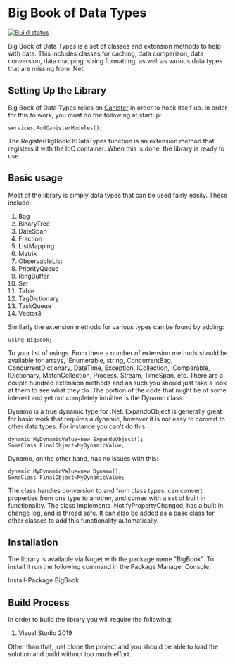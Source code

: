 # Big Book of Data Types

[![Build status](https://ci.appveyor.com/api/projects/status/435koyg8vsdq3ii6?svg=true)](https://ci.appveyor.com/project/JaCraig/bigbookofdatatypes)

Big Book of Data Types is a set of classes and extension methods to help with data. This includes classes for caching, data comparison, data conversion, data mapping, string formatting, as well as various data types that are missing from .Net.

## Setting Up the Library

Big Book of Data Types relies on [Canister](https://github.com/JaCraig/Canister) in order to hook itself up. In order for this to work, you must do the following at startup:

    services.AddCanisterModules();
					
The RegisterBigBookOfDataTypes function is an extension method that registers it with the IoC container. When this is done, the library is ready to use.

## Basic usage

Most of the library is simply data types that can be used fairly easily. These include:

1. Bag
2. BinaryTree
3. DateSpan
4. Fraction
5. ListMapping
6. Matrix
7. ObservableList
8. PriorityQueue
9. RingBuffer
10. Set
11. Table
12. TagDictionary
13. TaskQueue
14. Vector3

Similarly the extension methods for various types can be found by adding:

    using BigBook;
	
To your list of usings. From there a number of extension methods should be available for arrays, IEnumerable, string, ConcurrentBag, ConcurrentDictionary, DateTime, Exception, ICollection, IComparable, IDictionary, MatchCollection, Process, Stream, TimeSpan, etc. There are a couple hundred extension methods and as such you should just take a look at them to see what they do. The portion of the code that might be of some interest and yet not completely intuitive is the Dynamo class.

Dynamo is a true dynamic type for .Net. ExpandoObject is generally great for basic work that requires a dynamic, however it is not easy to convert to other data types. For instance you can't do this:

    dynamic MyDynamicValue=new ExpandoObject();
	SomeClass FinalObject=MyDynamicValue;
	
Dynamo, on the other hand, has no issues with this:

    dynamic MyDynamicValue=new Dynamo();
	SomeClass FinalObject=MyDynamicValue;
	
The class handles conversion to and from class types, can convert properties from one type to another, and comes with a set of built in functionality. The class implements INotifyPropertyChanged, has a built in change log, and is thread safe. It can also be added as a base class for other classes to add this functionality automatically.

## Installation

The library is available via Nuget with the package name "BigBook". To install it run the following command in the Package Manager Console:

Install-Package BigBook

## Build Process

In order to build the library you will require the following:

1. Visual Studio 2019

Other than that, just clone the project and you should be able to load the solution and build without too much effort.
